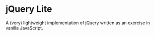 # jQuery Lite

A (very) lightweight implementation of jQuery written as an exercise in vanilla JavaScript. 